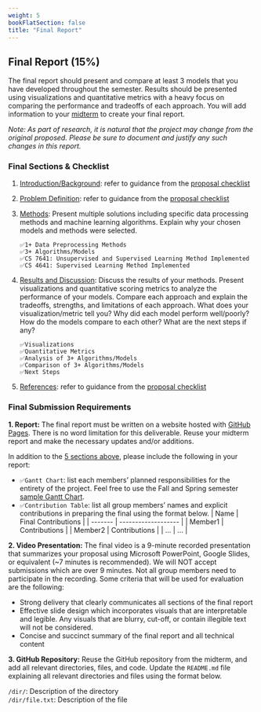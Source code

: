 ```yaml
---
weight: 5
bookFlatSection: false
title: "Final Report"
---
```


## Final Report (15%)

The final report should present and compare at least 3 models that you have developed throughout the semester. Results should be presented using visualizations and quantitative metrics with a heavy focus on comparing the performance and tradeoffs of each approach. You will add information to your [midterm](midterm) to create your final report.

*Note: As part of research, it is natural that the project may change from the original proposed. Please be sure to document and justify any such changes in this report.*

### Final Sections & Checklist

1. <u>Introduction/Background</u>: refer to guidance from the [proposal checklist](proposal#proposal-sections--checklist)

2. <u>Problem Definition</u>: refer to guidance from the [proposal checklist](proposal#proposal-sections--checklist)

3. <u>Methods</u>: Present multiple solutions including specific data processing methods and machine learning algorithms. Explain why your chosen models and methods were selected.

    ```
    ✅1+ Data Preprocessing Methods
    ✅3+ Algorithms/Models
    ✅CS 7641: Unsupervised and Supervised Learning Method Implemented
    ✅CS 4641: Supervised Learning Method Implemented
    ```

4. <u>Results and Discussion</u>: Discuss the results of your methods. Present visualizations and quantitative scoring metrics to analyze the performance of your models. Compare each approach and explain the tradeoffs, strengths, and limitations of each approach. What does your visualization/metric tell you? Why did each model perform well/poorly? How do the models compare to each other? What are the next steps if any?

    ```
    ✅Visualizations
    ✅Quantitative Metrics
    ✅Analysis of 3+ Algorithms/Models
    ✅Comparison of 3+ Algorithms/Models
    ✅Next Steps
    ```

5. <u>References</u>: refer to guidance from the [proposal checklist](proposal#proposal-sections--checklist)

### Final Submission Requirements

**1. Report:** The final report must be written on a website hosted with [GitHub Pages](https://pages.github.com/). There is no word limitation for this deliverable. Reuse your midterm report and make the necessary updates and/or additions.

In addition to the [5 sections above](#final-sections--checklist), please include the following in your report:

- ```✅Gantt Chart```: list each members’ planned responsibilities for the entirety of the project. Feel free to use the Fall and Spring semester [sample Gantt Chart](/other/GanttChart.xlsx).
- ```✅Contribution Table```: list all group members’ names and explicit contributions in preparing the final using the format below.
| Name    | Final Contributions |
| ------- | ------------------- |
| Member1 | Contributions       |
| Member2 | Contributions       |
| ...     | ...                 |

**2. Video Presentation:** The final video is a 9-minute recorded presentation that summarizes your proposal using Microsoft PowerPoint, Google Slides, or equivalent (~7 minutes is recommended). We will NOT accept submissions which are over 9 minutes. Not all group members need to participate in the recording. Some criteria that will be used for evaluation are the following:

- Strong delivery that clearly communicates all sections of the final report
- Effective slide design which incorporates visuals that are interpretable and legible. Any visuals that are blurry, cut-off, or contain illegible text will not be considered.
- Concise and succinct summary of the final report and all technical content

**3. GitHub Repository:** Reuse the GitHub repository from the midterm, and add all relevant directories, files, and code. Update the `README.md` file explaining all relevant directories and files using the format below.

`/dir/`: Description of the directory \
`/dir/file.txt`: Description of the file
